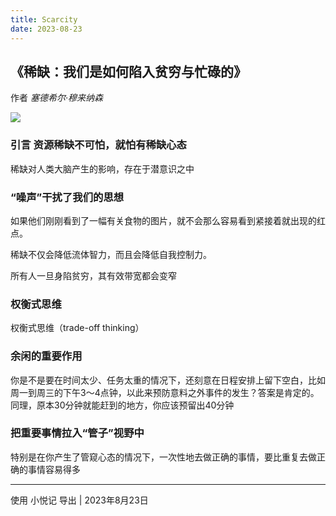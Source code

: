 ```yaml
---
title: Scarcity
date: 2023-08-23
---
```



## 《稀缺：我们是如何陷入贫穷与忙碌的》
作者 *塞德希尔·穆来纳森*

![](https://cdn.weread.qq.com/weread/cover/46/YueWen_853426/t6_YueWen_853426.jpg)

### 引言 资源稀缺不可怕，就怕有稀缺心态

稀缺对人类大脑产生的影响，存在于潜意识之中

### “噪声”干扰了我们的思想

如果他们刚刚看到了一幅有关食物的图片，就不会那么容易看到紧接着就出现的红点。

稀缺不仅会降低流体智力，而且会降低自我控制力。

所有人一旦身陷贫穷，其有效带宽都会变窄

### 权衡式思维

权衡式思维（trade-off thinking）

### 余闲的重要作用

你是不是要在时间太少、任务太重的情况下，还刻意在日程安排上留下空白，比如周一到周三的下午3～4点钟，以此来预防意料之外事件的发生？答案是肯定的。同理，原本30分钟就能赶到的地方，你应该预留出40分钟

### 把重要事情拉入“管子”视野中

特别是在你产生了管窥心态的情况下，一次性地去做正确的事情，要比重复去做正确的事情容易得多
 

---
使用  小悦记  导出 | 2023年8月23日 
